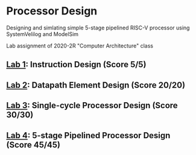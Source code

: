 # Processor Design

Designing and simlating simple 5-stage pipelined RISC-V processor using SystemVelilog and ModelSim

Lab assignment of 2020-2R "Computer Architecture" class

## [Lab 1](lab1): Instruction Design (Score 5/5)

## [Lab 2](lab2): Datapath Element Design (Score 20/20)

## [Lab 3](lab3): Single-cycle Processor Design (Score 30/30)

## [Lab 4](lab4): 5-stage Pipelined Processor Design (Score 45/45)
